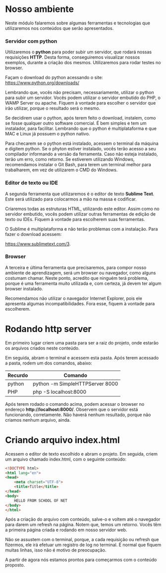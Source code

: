 # Nosso ambiente

Neste módulo falaremos sobre algumas ferramentas e tecnologias que utilizaremos nos conteúdos que serão apresentados.

### Servidor com python

Utilizaremos o **python** para poder subir um servidor, que rodará nossas requisições **HTTP**. Desta forma, conseguiremos visualizar nossos exemplos, durante a criação dos mesmos. Utilizaremos para rodar testes no browser.

Façam o download do python acessando o site: <https://www.python.org/downloads/>

Lembrando que, vocês não precisam, necessariamente, utilizar o python para subir um servidor. Vocês podem utilizar o servidor embutido do PHP, o WAMP Server ou apache. 
Fiquem à vontade para escolher o servidor que irão utilizar, porque o resultado será o mesmo.

Se decidirem usar o python, após terem feito o download, instalem, como se fosse qualquer outro software comercial. É bem simples e tem um instalador, para facilitar. 
Lembrando que o python é multiplataforma e que MAC e Linux já possuem o python nativo.

Para checarem se o python está instalado, acessem o terminal da máquina e digitem python. Se o phyton estiver instalado, vocês terão acesso a seu compilador informando a versão da ferramenta. Caso não esteja instalado, terão um erro, como retorno. Se estiverem utilizando Windows, recomendamos instalar o Git Bash, para terem um terminal melhor para trabalharem, em vez de utilizarem o CMD do Windows.

### Editor de texto ou IDE

A segunda ferramenta que utilizaremos é o editor de texto **Sublime Text**. Este será utilizado para colocarmos a mão na massa e codificar.

Criaremos todas as estruturas HTML, utilizando este editor. Assim como no servidor embutido, vocês podem utilizar outras ferramentas de edição de texto ou IDEs. Fiquem à vontade para escolherem suas ferramentas.

O Sublime é multiplataforma e não terão problemas com a instalação. Para fazer o download acessem: 

<https://www.sublimetext.com/3>.

### Browser

A terceira e última ferramenta que precisaremos, para compor nosso ambiente de aprendizagem, será um browser ou navegador, como alguns costumam chamar. Neste ponto, acredito que ninguém terá problema, porque é uma ferramenta muito utilizada e, com certeza, já devem ter algum browser instalado.

Recomendamos não utilizar o navegador Internet Explorer, pois ele apresenta algumas incompatibilidades. Fora esse, fiquem à vontade para escolherem.

# Rodando http server

Em primeiro lugar criem uma pasta para ser a raiz do projeto, onde estarão os arquivos criados neste conteúdo.

Em seguida, abram o terminal e acessem esta pasta. Após terem acessado a pasta, rodem um dos comandos, abaixo:

Recurdo | Comando
----------- | -------------
python | python -m SimpleHTTPServer 8000
PHP | php -S localhost:8000

Após terem rodado o comando acima, podem acessar o browser no endereço **http://localhost:8000/**. 
Observem que o servidor está funcionando, corretamente. Não haverá nenhum resultado, porque não criamos nenhum arquivo, ainda.

# Criando arquivo index.html

Acessem o editor de texto escolhido e abram o projeto. Em seguida, criem um arquivo chamado index.html, com o seguinte conteúdo:

```html
<!DOCTYPE html>
<html lang="en">
<head>
    <meta charset="UTF-8">
    <title>Title</title>
</head>
<body>
    HELLO FROM SCHOOL OF NET
</body>
</html>
```

Após a criação do arquivo com conteúdo, salve-o e voltem até o navegador para darem um refresh na página. 
Notem que, temos um retorno. Vocês têm a primeira página criada e rodando em nosso servidor web.

Não se assustem com o terminal, porque, a cada requisição ou refresh que fizermos, ele irá efetuar um registro de log no terminal. 
É normal que fiquem muitas linhas, isso não é motivo de preocupação.

A partir de agora nós estamos prontos para começarmos com o conteúdo proposto.